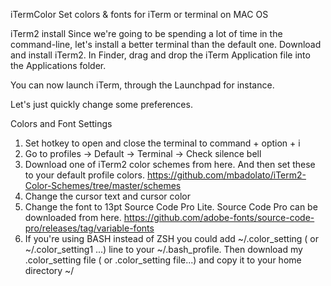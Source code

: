 iTermColor
Set colors &amp; fonts for iTerm or terminal on MAC OS


iTerm2 install
Since we're going to be spending a lot of time in the command-line, let's install a better terminal than the default one. Download and install iTerm2.
In Finder, drag and drop the iTerm Application file into the Applications folder.

You can now launch iTerm, through the Launchpad for instance.

Let's just quickly change some preferences.

Colors and Font Settings
1. Set hotkey to open and close the terminal to command + option + i
2. Go to profiles -> Default -> Terminal -> Check silence bell
3. Download one of iTerm2 color schemes from here. And then set these to your default profile colors.
   https://github.com/mbadolato/iTerm2-Color-Schemes/tree/master/schemes
4. Change the cursor text and cursor color
5. Change the font to 13pt Source Code Pro Lite. Source Code Pro can be downloaded from here.
   https://github.com/adobe-fonts/source-code-pro/releases/tag/variable-fonts
6. If you're using BASH instead of ZSH you could add ~/.color_setting ( or ~/.color_setting1 ...) line to your ~/.bash_profile.
   Then download my .color_setting file ( or .color_setting file...) and copy it to your home directory ~/
   
